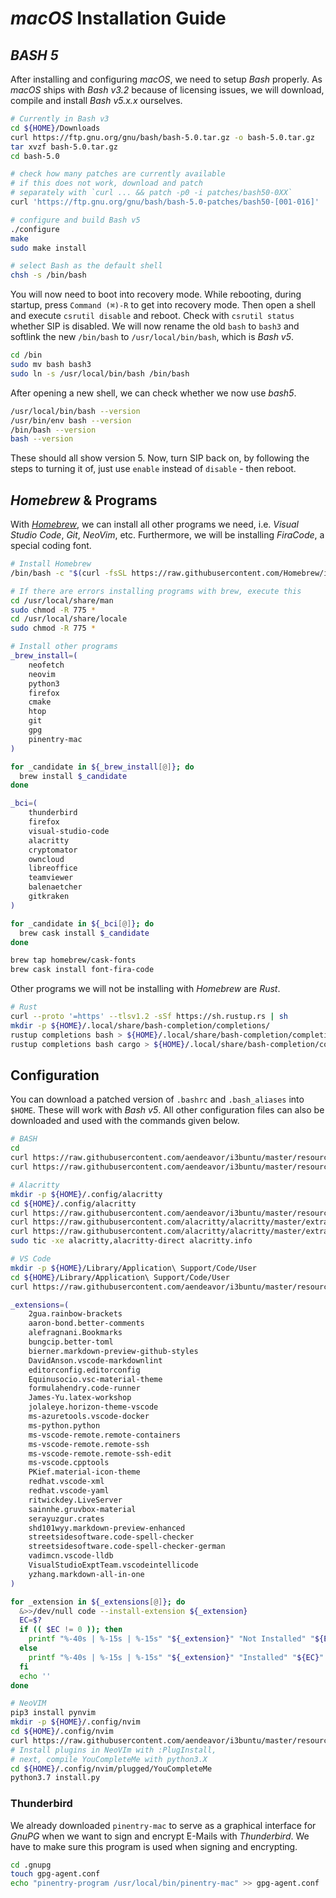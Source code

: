 # _macOS_ Installation Guide

[//]: # (source <https://scriptingosx.com/2019/02/install-bash-5-on-macos/>)

## _BASH 5_

After installing and configuring _macOS_, we need to setup _Bash_ properly. As _macOS_ ships with _Bash v3.2_ because of licensing issues, we will download, compile and install _Bash v5.x.x_ ourselves.

``` BASH
# Currently in Bash v3
cd ${HOME}/Downloads
curl https://ftp.gnu.org/gnu/bash/bash-5.0.tar.gz -o bash-5.0.tar.gz
tar xvzf bash-5.0.tar.gz
cd bash-5.0

# check how many patches are currently available
# if this does not work, download and patch
# separately with `curl ... && patch -p0 -i patches/bash50-0XX`
curl 'https://ftp.gnu.org/gnu/bash/bash-5.0-patches/bash50-[001-016]' | patch -p0

# configure and build Bash v5
./configure
make
sudo make install

# select Bash as the default shell
chsh -s /bin/bash
```

You will now need to boot into recovery mode. While rebooting, during startup, press `Command (⌘)-R` to get into recovery mode. Then open a shell and execute `csrutil disable` and reboot. Check with `csrutil status` whether SIP is disabled. We will now rename the old `bash` to `bash3` and softlink the new `/bin/bash` to `/usr/local/bin/bash`, which is _Bash v5_.

``` BASH
cd /bin
sudo mv bash bash3
sudo ln -s /usr/local/bin/bash /bin/bash
```

After opening a new shell, we can check whether we now use _bash5_.

``` BASH
/usr/local/bin/bash --version
/usr/bin/env bash --version
/bin/bash --version
bash --version
```

These should all show version 5. Now, turn SIP back on, by following the steps to turning it of, just use `enable` instead of `disable` - then reboot.

## _Homebrew_ & Programs

With _[Homebrew](https://brew.sh/)_, we can install all other programs we need, i.e. _Visual Studio Code_, _Git_, _NeoVim_, etc. Furthermore, we will be installing _FiraCode_, a special coding font.

[//]: # (cask sources https://formulae.brew.sh/cask/)

``` BASH
# Install Homebrew
/bin/bash -c "$(curl -fsSL https://raw.githubusercontent.com/Homebrew/install/master/install.sh)"

# If there are errors installing programs with brew, execute this
cd /usr/local/share/man
sudo chmod -R 775 *
cd /usr/local/share/locale
sudo chmod -R 775 *

# Install other programs
_brew_install=(
    neofetch
    neovim
    python3
    firefox
    cmake
    htop
    git
    gpg
    pinentry-mac
)

for _candidate in ${_brew_install[@]}; do
  brew install $_candidate
done

_bci=(
    thunderbird
    firefox
    visual-studio-code
    alacritty
    cryptomator
    owncloud
    libreoffice
    teamviewer
    balenaetcher
    gitkraken
)

for _candidate in ${_bci[@]}; do
  brew cask install $_candidate
done

brew tap homebrew/cask-fonts
brew cask install font-fira-code
```

Other programs we will not be installing with _Homebrew_ are _Rust_.

``` BASH
# Rust
curl --proto '=https' --tlsv1.2 -sSf https://sh.rustup.rs | sh
mkdir -p ${HOME}/.local/share/bash-completion/completions/
rustup completions bash > ${HOME}/.local/share/bash-completion/completions/rustup
rustup completions bash cargo > ${HOME}/.local/share/bash-completion/completions/cargo
```

## Configuration

You can download a patched version of `.bashrc` and `.bash_aliases` into `$HOME`. These will work with _Bash v5_. All other configuration files can also be downloaded and used with the commands given below.

``` BASH
# BASH
cd
curl https://raw.githubusercontent.com/aendeavor/i3buntu/master/resources/sys/sh/macOS/.bashrc > .bashrc
curl https://raw.githubusercontent.com/aendeavor/i3buntu/master/resources/sys/sh/macOS/.bash_aliases > .bash_aliases

# Alacritty
mkdir -p ${HOME}/.config/alacritty
cd ${HOME}/.config/alacritty
curl https://raw.githubusercontent.com/aendeavor/i3buntu/master/resources/sys/sh/macOS/alacritty.yml > alacritty.yml
curl https://raw.githubusercontent.com/alacritty/alacritty/master/extra/alacritty.info > alacritty.info
curl https://raw.githubusercontent.com/alacritty/alacritty/master/extra/completions/alacritty.bash > alacritty.bash
sudo tic -xe alacritty,alacritty-direct alacritty.info

# VS Code
mkdir -p ${HOME}/Library/Application\ Support/Code/User
cd ${HOME}/Library/Application\ Support/Code/User
curl https://raw.githubusercontent.com/aendeavor/i3buntu/master/resources/sys/vscode/settings.json > settings.json

_extensions=(
    2gua.rainbow-brackets
    aaron-bond.better-comments
    alefragnani.Bookmarks
    bungcip.better-toml
    bierner.markdown-preview-github-styles
    DavidAnson.vscode-markdownlint
    editorconfig.editorconfig
    Equinusocio.vsc-material-theme
    formulahendry.code-runner
    James-Yu.latex-workshop
    jolaleye.horizon-theme-vscode
    ms-azuretools.vscode-docker
    ms-python.python
    ms-vscode-remote.remote-containers
    ms-vscode-remote.remote-ssh
    ms-vscode-remote.remote-ssh-edit
    ms-vscode.cpptools
    PKief.material-icon-theme
    redhat.vscode-xml
    redhat.vscode-yaml
    ritwickdey.LiveServer
    sainnhe.gruvbox-material
    serayuzgur.crates
    shd101wyy.markdown-preview-enhanced
    streetsidesoftware.code-spell-checker
    streetsidesoftware.code-spell-checker-german
    vadimcn.vscode-lldb
    VisualStudioExptTeam.vscodeintellicode
    yzhang.markdown-all-in-one
)

for _extension in ${_extensions[@]}; do
  &>>/dev/null code --install-extension ${_extension}
  EC=$?
  if (( $EC != 0 )); then
    printf "%-40s | %-15s | %-15s" "${_extension}" "Not Installed" "${EC}"
  else
    printf "%-40s | %-15s | %-15s" "${_extension}" "Installed" "${EC}"
  fi
  echo ''
done

# NeoVIM
pip3 install pynvim
mkdir -p ${HOME}/.config/nvim
cd ${HOME}/.config/nvim
curl https://raw.githubusercontent.com/aendeavor/i3buntu/master/resources/sys/vi/init.vim > init.vim
# Install plugins in NeoVIm with :PlugInstall,
# next, compile YouCompleteMe with python3.X
cd ${HOME}/.config/nvim/plugged/YouCompleteMe
python3.7 install.py
```

### Thunderbird

We already downloaded `pinentry-mac` to serve as a graphical interface for _GnuPG_ when we want to sign and encrypt E-Mails with _Thunderbird_. We have to make sure this program is used when signing and encrypting.

```BASH
cd .gnupg
touch gpg-agent.conf
echo "pinentry-program /usr/local/bin/pinentry-mac" >> gpg-agent.conf
```

